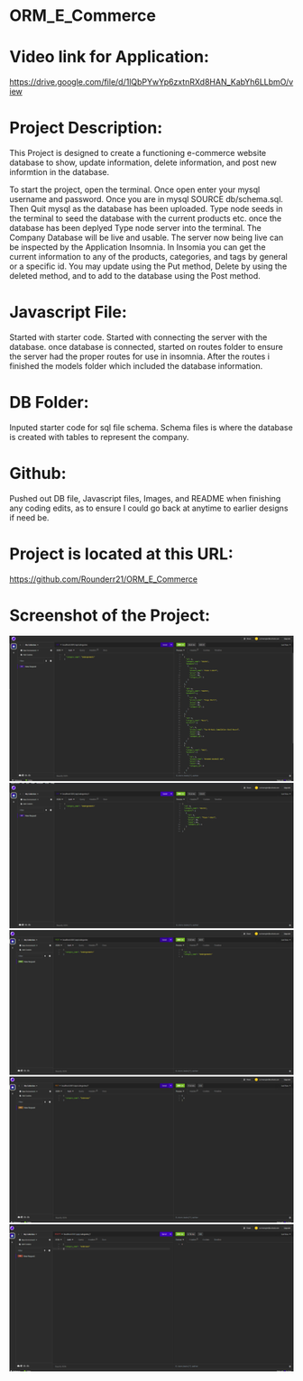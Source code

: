 # ORM_E_Commerce

# Video link for Application:
https://drive.google.com/file/d/1lQbPYwYp6zxtnRXd8HAN_KabYh6LLbmO/view

# Project Description:
This Project is designed to create a functioning e-commerce website database to show, update information, delete information, and post new informtion in the database.

To start the project, open the terminal. Once open enter your mysql username and password. Once you are in mysql SOURCE db/schema.sql. Then Quit mysql as the database has been uploaded. Type node seeds in the terminal to seed the database with the current products etc. once the database has been deplyed Type node server into the terminal. The Company Database will be live and usable. The server now being live can be inspected by the Application Insomnia. In Insomia you can get the current information to any of the products, categories, and tags by general or a specific id. You may update using the Put method, Delete by using the deleted method, and to add to the database using the Post method.

# Javascript File:
Started with starter code. Started with connecting the server with the database. once database is connected, started on routes folder to ensure the server had the proper routes for use in insomnia. After the routes i finished the models folder which included the database information.

# DB Folder:
Inputed starter code for sql file schema. Schema files is where the database is created with tables to represent the company.

# Github:
Pushed out DB file, Javascript files, Images, and README when finishing any coding edits, as to ensure I could go back at anytime to earlier designs if need be.

# Project is located at this URL:
https://github.com/Rounderr21/ORM_E_Commerce

# Screenshot of the Project:
![Alt text](./Images/gettingGetRequest.png "Using get request to find the catergories information")
![Alt text](./Images/getRequestId.png "Using get request by id to find a specific id")
![Alt text](./Images/Posting.png "Using the post request to post a new catergory into the database")
![Alt text](./Images/Put.png "Using the put request to rename the catergory name of that specific id")
![Alt text](./Images/deleting.png "Using the delete request to remove that specific category id from the database")